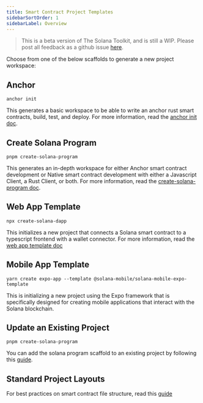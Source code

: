 ```yaml
---
title: Smart Contract Project Templates
sidebarSortOrder: 1
sidebarLabel: Overview
---
```


> This is a beta version of The Solana Toolkit, and is still a WIP. Please post
> all feedback as a github issue
> [here](https://github.com/solana-foundation/developer-content/issues).

Choose from one of the below scaffolds to generate a new project workspace:

## Anchor

```shell
anchor init
```

This generates a basic workspace to be able to write an anchor rust smart
contracts, build, test, and deploy. For more information, read the
[anchor init doc](anchor-init.md).

## Create Solana Program

```shell
pnpm create-solana-program
```

This generates an in-depth workspace for either Anchor smart contract
development or Native smart contract development with either a Javascript
Client, a Rust Client, or both. For more information, read the
[create-solana-program doc](solana-program.md).

## Web App Template

```shell
npx create-solana-dapp
```

This initializes a new project that connects a Solana smart contract to a
typescript frontend with a wallet connector. For more information, read the
[web app template doc](web-app.md)

## Mobile App Template

```shell
yarn create expo-app --template @solana-mobile/solana-mobile-expo-template
```

This is initializing a new project using the Expo framework that is specifically
designed for creating mobile applications that interact with the Solana
blockchain.

## Update an Existing Project

```shell
pnpm create-solana-program
```

You can add the solana program scaffold to an existing project by following this
[guide](existing-project.md).

## Standard Project Layouts

For best practices on smart contract file structure, read this
[guide](project-layout.md)
